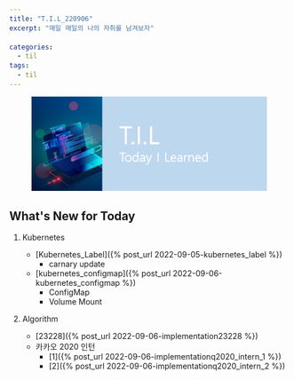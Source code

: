 ```yaml
---
title: "T.I.L_220906"
excerpt: "매일 매일의 나의 자취를 남겨보자"

categories:
  - til
tags:
  - til
---
```

<figure>
    <img src="/assets/images/til_image.png">
</figure>

## What's New for Today   
1. Kubernetes
    - [Kubernetes_Label]({% post_url 2022-09-05-kubernetes_label %})
        - carnary update
    - [kubernetes_configmap]({% post_url 2022-09-06-kubernetes_configmap %})
        - ConfigMap
        - Volume Mount

2. Algorithm
    - [23228]({% post_url 2022-09-06-implementation23228 %})
    - 카카오 2020 인턴
        - [1]({% post_url 2022-09-06-implementationq2020_intern_1 %})
        - [2]({% post_url 2022-09-06-implementationq2020_intern_2 %})





  




